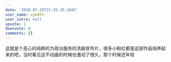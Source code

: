 ```yaml
---
date: '2018-07-29T21:35:35.260Z'
user_name: xyw455
user_intro: null
upvote: 1
downvote: 0
comments: []
---
```


这就是个恶心的纯粹的为政治服务的洗脑宣传片，很多小粉红都是这部作品培养起来的吧，当时看见这不动画的时候也激动了很久，那个时候还年轻
